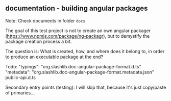 ## documentation - building angular packages ##

Note: Check documents in folder <code>docs</code>

The goal of this test project is not to create an own angular packager (https://www.npmjs.com/package/ng-packagr), but to demystify the package creation process a bit.

The question is: What is created, how, and where does it belong to, in order to produce an executable package at the end?

Todo:
  "typings": "org.slashlib.doc-angular-package-format.d.ts"
  "metadata": "org.slashlib.doc-angular-package-format.metadata.json"
  public-api.d.ts

Secondary entry points (testing):
I will skip that, because it's just copy/paste of primaries...

